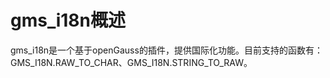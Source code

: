 # gms_i18n概述

gms_i18n是一个基于openGauss的插件，提供国际化功能。目前支持的函数有：GMS_I18N.RAW_TO_CHAR、GMS_I18N.STRING_TO_RAW。